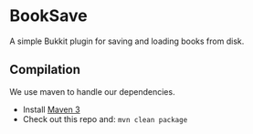 BookSave
===========

A simple Bukkit plugin for saving and loading books from disk.

Compilation
-----------

We use maven to handle our dependencies.

* Install [Maven 3](http://maven.apache.org/download.html)
* Check out this repo and: `mvn clean package`